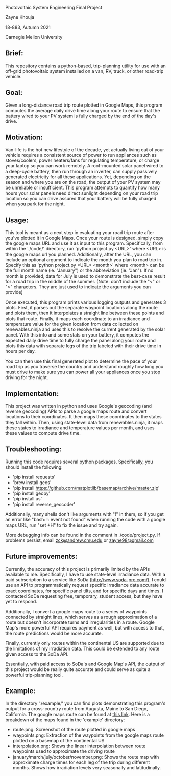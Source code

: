 
Photovoltaic System Engineering Final Project

Zayne Khouja

18-883, Autumn 2021

Carnegie Mellon University


## Brief: 
This repository contains a python-based, trip-planning utility for use with an off-grid photovoltaic system installed on a van, RV, truck, or other road-trip vehicle.


## Goal: 
Given a long-distance road trip route plotted in Google Maps, this program computes the average daily drive time along your route to ensure that the battery wired to your PV system is fully charged by the end of the day's drive.


## Motivation: 
Van-life is the hot new lifestyle of the decade, yet actually living out of your vehicle requires a consistent source of power to run appliances such as stoves/coolers, power heaters/fans for regulating temperature, or charge your laptop so you can work remotely.  A roof-mounted solar panel wired to a deep-cycle battery, then run through an inverter, can supply passively generated electricity for all these applications.  Yet, depending on the season and where you are on the road, the output of your PV system may be unreliable or insufficient.  This program attempts to quantify how many hours your solar panels need direct sunlight depending on your road trip location so you can drive assured that your battery will be fully charged when you park for the night.


## Usage: 
This tool is meant as a next step in evaluating your road trip route after you've plotted it in Google Maps.  Once your route is designed, simply copy the google maps URL and use it as input to this program.  Specifically, from within the './code/' directory, run 'python project.py 
\<URL\>' where \<URL\> is the google maps url you planned. Additionally, after the URL, you can include an optional argument to indicate the month you plan to road trip in.  Specify this as 'python project.py \<URL\> \<month\>' where \<month\> can be the full month name (ie. "January") or the abbreviation (ie. "Jan").  If no month is provided, data for July is used to demonstrate the best-case result for a road trip in the middle of the summer. (Note: don't include the "<" or ">" characters.  They are just used to indicate the arguments you can provide)

Once executed, this program prints various logging outputs and generates 3 plots.  First, it parses out the separate waypoint locations along the route and plots them, then it interpolates a straight line between these points and plots that route.  Finally, it maps each coordinate to an irradiance and temperature value for the given location from data collected on renewables.ninja and uses this to resolve the current generated by the solar panel. With this info and some stats on your battery, it computes the expected daily drive time to fully charge the panel along your route and plots this data with separate legs of the trip labeled with their drive time in hours per day.

You can then use this final generated plot to determine the pace of your road trip as you traverse the country and understand roughly how long you must drive to make sure you can power all your appliances once you stop driving for the night.


## Implementation: 
This project was written in python and uses Google's geocoding (and reverse geocoding) APIs to parse a google maps route and convert locations to their coordinates.  It then maps these coordinates to the states they fall within.  Then, using state-level data from renewables.ninja, it maps these states to irradiance and temperature values per month, and uses these values to compute drive time.


## Troubleshooting: 
Running this code requires several python packages.  Specifically, you should install the following:
- 'pip install requests' 
- 'brew install geos'
- 'pip install https://github.com/matplotlib/basemap/archive/master.zip'
- 'pip install geopy'
- 'pip install us'
- 'pip install reverse_geocoder'
  
Additionally, many shells don't like arguments with "!" in them, so if you get an error like "bash: !: event not found" when running the code with a google maps URL, run "set +H" to fix the issue and try again. 

More debugging info can be found in the comment in ./code/project.py.  If problems persist, email zck@andrew.cmu.edu or zayne98@gmail.com


## Future improvements: 
Currently, the accuracy of this project is primarily limited by the APIs available to me.  Specifically, I have to use state-level irradiance data.  With a paid subscription to a service like SoDa (http://www.soda-pro.com/), I could use an API to programmatically request specific irradiance data accurate to exact coordinates, for specific panel tilts, and for specific days and times.  I contacted SoDa requesting free, temporary, student access, but they have yet to respond.

Additionally, I convert a google maps route to a series of waypoints connected by straight lines, which serves as a rough approximation of a route but doesn't incorporate turns and irregularities in a route.  Google Map's more powerful API requires payment as well, but with access to that, the route predictions would be more accurate.

Finally, currently only routes within the continental US are supported due to the limitations of my irradiation data.  This could be extended to any route given access to the SoDa API.

Essentially, with paid access to SoDa's and Google Map's API, the output of this project would be really quite accurate and could serve as quite a powerful trip-planning tool.


## Example: 
In the directory './example/' you can find plots demonstrating this program's output for a cross-country route from Augusta, Maine to San Diego, California.  The google maps route can be found at [this link](https://www.google.com/maps/dir/Augusta,+ME/Albany,+NY/Pittsburgh,+PA/Indianapolis,+IN/Oklahoma+City,+OK/Albuquerque,+NM/Phoenix,+AZ/San+Diego,+CA/@37.1101918,-111.5280353,4z/data=!3m1!4b1!4m50!4m49!1m5!1m1!1s0x4cb200fdafacc49d:0x79a3488d64220b2d!2m2!1d-69.7794897!2d44.3106241!1m5!1m1!1s0x89de0a34cc4ffb4b:0xe1a16312a0e728c4!2m2!1d-73.7562317!2d42.6525793!1m5!1m1!1s0x8834f16f48068503:0x8df915a15aa21b34!2m2!1d-79.9958864!2d40.4406248!1m5!1m1!1s0x886b50ffa7796a03:0xd68e9df640b9ea7c!2m2!1d-86.158068!2d39.768403!1m5!1m1!1s0x87ad8a547ef8d281:0x33a21274d14f3a9d!2m2!1d-97.5164276!2d35.4675602!1m5!1m1!1s0x87220addd309837b:0xc0d3f8ceb8d9f6fd!2m2!1d-106.650422!2d35.0843859!1m5!1m1!1s0x872b12ed50a179cb:0x8c69c7f8354a1bac!2m2!1d-112.0740373!2d33.4483771!1m5!1m1!1s0x80d9530fad921e4b:0xd3a21fdfd15df79!2m2!1d-117.1610838!2d32.715738!3e0).  Here is a breakdown of the maps found in the 'example' directory:
- route.png: Screenshot of the route plotted in google maps
- waypoints.png: Extraction of the waypoints from the google maps route plotted on a basemap of the continental US
- interpolation.png: Shows the linear interpolation between route waypoints used to approximate the driving route
- january/march/july/october/november.png: Shows the route map with approximate charge times for each leg of the trip during different months.  Shows how irradiation levels very seasonally and latitudinally. 


